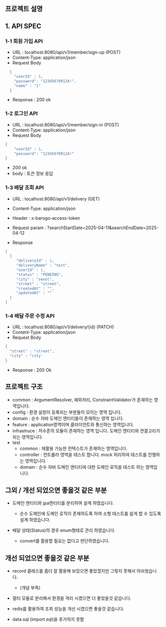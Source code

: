 ## 프로젝트 설명

## 1. API SPEC
### 1-1 회원 가입 API
+ URL : localhost:8080/api/v1/member/sign-up (POST)
+ Content-Type: application/json
+ Request Body
```java
  {
    "userId" : 1,
    "password": "12345678912A!",
    "name" : "1"
  }
```

+ Response : 200 ok

### 1-2 로그인 API
+ URL : localhost:8080/api/v1/member/sign-in (POST)
+ Content-Type: application/json
+ Request Body
```java
{
    "userId" : 1,
    "password": "12345678912A!"
}
```

+ 200 ok
+ body : 토큰 정보 응답
  

### 1-3 배달 조회 API
+ URL : localhost:8080/api/v1/delivery (GET)
+ Content-Type: application/json
+ Header : x-barogo-access-token
+ Request param : ?searchStartDate=2025-04-11&searchEndDate=2025-04-12

+ Response
```java
[
  {
     "deliveryId" : 1,
     "deliveryName" : "test",
     "userId" : 1,
     "status" : "PENDING",
     "city" : "seoul",
     "street" : "street",
     "createdAt" : "",
     "updatedAt" : ""
  }
]
```


### 1-4 배달 주문 수정 API   
+ URL : localhost:8080/api/v1/delivery/{id} (PATCH)
+ Content-Type: application/json
+ Request Body

```java
{
  "street" : "street",
  "city" : "city'
}
```

+ Response : 200 Ok

## 프로젝트 구조
+ common : ArgumentResolver, 예외처리, ConstraintValidator가 존재하는 영역입니다.
+ config : 환경 설정이 등록되는 부분들이 모이는 영역 입니다.
+ domain : 순수 자바 도메인 엔티티들이 존재하는 영역 입니다.
+ feature : application영역이며 클라이언트와 통신하는 영역입니다.
+ infrastruce : 저수준의 모듈이 존재하는 영역 입니다. 도메인 엔티티와 연결고리가 되는 영역입니다.
+ test
  - common : 재활용 가능한 컨텍스트가 존재하는 영역입니다.
  - controller : 컨트롤러 영역을 테스트 합니다. mock 처리하여 테스트를 진행하는 영역입니다.
  - domain : 순수 자바 도메인 엔티티에 대한 도메인 로직을 테스트 하는 영역입니다.

## 그외 / 개선 되었으면 좋을것 같은 부분
+ 도메인 엔티티와 jpa엔티티를 분리하여 설계 하였습니다.
  - 순수 도메인에 도메인 로직이 존재하도록 하여 소형 테스트를 쉽게 할 수 있도록 설계 하였습니다.

+ 배달 상태(Status)의 경우 enum형태로 관리 하였습니다.
  - convert를 활용할 필요는 없다고 판단하였습니다.

## 개선 되었으면 좋을것 같은 부분
+ record 클래스를 좀더 잘 활용해 보았으면 좋았겠지만 그렇지 못해서 아쉬웠습니다.
  - (개념 부족)

+ 멀티 모듈로 분리해서 환경을 격리 시켰으면 더 좋았을것 같습니다.

+ redis를 활용하여 조회 성능을 개선 시켰으면 좋을것 같습니다.

+ data.sql (import.sql)을 추가하지 못함
